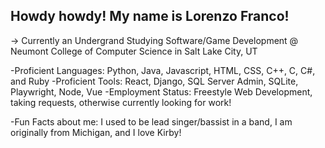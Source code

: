 ## Howdy howdy! My name is Lorenzo Franco!
-> Currently an Undergrand Studying Software/Game Development @
Neumont College of Computer Science in Salt Lake City, UT

-Proficient Languages: Python, Java, Javascript, HTML, CSS, C++, C, C#, and Ruby
-Proficient Tools: React, Django, SQL Server Admin, SQLite, Playwright, Node, Vue
-Employment Status: Freestyle Web Development, taking requests, otherwise currently looking for work!

-Fun Facts about me: I used to be lead singer/bassist in a band, I am originally from Michigan, and I love Kirby!

<!--
**LorenzoF765/LorenzoF765** is a ✨ _special_ ✨ repository because its `README.md` (this file) appears on your GitHub profile.

Here are some ideas to get you started:

- 🔭 I’m currently working on ...
- 🌱 I’m currently learning ...
- 👯 I’m looking to collaborate on ...
- 🤔 I’m looking for help with ...
- 💬 Ask me about ...
- 📫 How to reach me: ...
- 😄 Pronouns: ...
- ⚡ Fun fact: ...
-->
